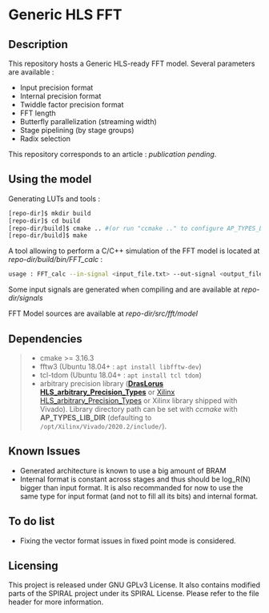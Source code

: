 # Generic HLS FFT

## Description
This repository hosts a Generic HLS-ready FFT model. Several parameters are available :
- Input precision format
- Internal precision format
- Twiddle factor precision format
- FFT length
- Butterfly parallelization (streaming width)
- Stage pipelining (by stage groups)
- Radix selection

This repository corresponds to an article : *publication pending*.

## Using the model
Generating LUTs and tools :
```sh
[repo-dir]$ mkdir build
[repo-dir]$ cd build
[repo-dir/build]$ cmake .. #(or run "ccmake .." to configure AP_TYPES_LIB_DIR and other things)
[repo-dir/build]$ make
```
A tool allowing to perform a C/C++ simulation of the FFT model is located at *repo-dir/build/bin/FFT_calc* : 
```sh
usage : FFT_calc --in-signal <input_file.txt> --out-signal <output_file.txt> --constants <twiddle_factor_directory> --fft-model <sbg-radix|fftw-gold> --sw <2|4|8> --radix <2|4|8> --input-quantif <INPUT_WIDTH> --internal-quantif <OUTPUT_WIDTH> --rom-quantif <TWIDDLE_WIDTH>
```
Some input signals are generated when compiling and are available at *repo-dir/signals*

FFT Model sources are available at *repo-dir/src/fft/model*

## Dependencies
> - cmake >= 3.16.3
> - fftw3 (Ubuntu 18.04+ : `apt install libfftw-dev`)
> - tcl-tdom (Ubuntu 18.04+ : `apt install tcl tdom`)
> - arbitrary precision library ([**DrasLorus HLS_arbitrary_Precision_Types**](https://github.com/DrasLorus/HLS_arbitrary_Precision_Types) or [Xilinx HLS_arbitrary_Precision_Types](https://github.com/Xilinx/HLS_arbitrary_Precision_Types) or Xilinx library shipped with Vivado). Library directory path can be set with *ccmake* with **AP_TYPES_LIB_DIR** (defaulting to `/opt/Xilinx/Vivado/2020.2/include/`).

## Known Issues
- Generated architecture is known to use a big amount of BRAM
- Internal format is constant across stages and thus should be log_R(N) bigger than input format. It is also recommanded for now to use the same type for input format (and not to fill all its bits) and internal format.

## To do list
- Fixing the vector format issues in fixed point mode is considered.

## Licensing
This project is released under GNU GPLv3 License. It also contains modified parts of the SPIRAL project under its SPIRAL License. Please refer to the file header for more information.